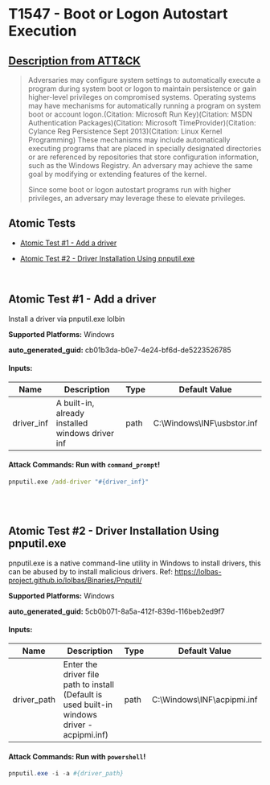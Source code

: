 # T1547 - Boot or Logon Autostart Execution
## [Description from ATT&CK](https://attack.mitre.org/techniques/T1547)
<blockquote>Adversaries may configure system settings to automatically execute a program during system boot or logon to maintain persistence or gain higher-level privileges on compromised systems. Operating systems may have mechanisms for automatically running a program on system boot or account logon.(Citation: Microsoft Run Key)(Citation: MSDN Authentication Packages)(Citation: Microsoft TimeProvider)(Citation: Cylance Reg Persistence Sept 2013)(Citation: Linux Kernel Programming) These mechanisms may include automatically executing programs that are placed in specially designated directories or are referenced by repositories that store configuration information, such as the Windows Registry. An adversary may achieve the same goal by modifying or extending features of the kernel.

Since some boot or logon autostart programs run with higher privileges, an adversary may leverage these to elevate privileges.</blockquote>

## Atomic Tests

- [Atomic Test #1 - Add a driver](#atomic-test-1---add-a-driver)

- [Atomic Test #2 - Driver Installation Using pnputil.exe](#atomic-test-2---driver-installation-using-pnputilexe)


<br/>

## Atomic Test #1 - Add a driver
Install a driver via pnputil.exe lolbin

**Supported Platforms:** Windows


**auto_generated_guid:** cb01b3da-b0e7-4e24-bf6d-de5223526785





#### Inputs:
| Name | Description | Type | Default Value |
|------|-------------|------|---------------|
| driver_inf | A built-in, already installed windows driver inf | path | C:&#92;Windows&#92;INF&#92;usbstor.inf|


#### Attack Commands: Run with `command_prompt`! 


```cmd
pnputil.exe /add-driver "#{driver_inf}"
```






<br/>
<br/>

## Atomic Test #2 - Driver Installation Using pnputil.exe
pnputil.exe is a native command-line utility in Windows to install drivers, this can be abused by to install malicious drivers. Ref: https://lolbas-project.github.io/lolbas/Binaries/Pnputil/

**Supported Platforms:** Windows


**auto_generated_guid:** 5cb0b071-8a5a-412f-839d-116beb2ed9f7





#### Inputs:
| Name | Description | Type | Default Value |
|------|-------------|------|---------------|
| driver_path | Enter the driver file path to install (Default is used built-in windows driver - acpipmi.inf) | path | C:&#92;Windows&#92;INF&#92;acpipmi.inf|


#### Attack Commands: Run with `powershell`! 


```powershell
pnputil.exe -i -a #{driver_path}
```






<br/>

